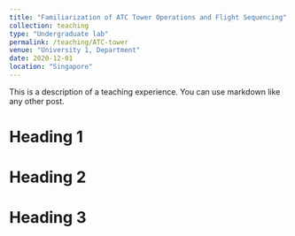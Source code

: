 ```yaml
---
title: "Familiarization of ATC Tower Operations and Flight Sequencing"
collection: teaching
type: "Undergraduate lab"
permalink: /teaching/ATC-tower
venue: "University 1, Department"
date: 2020-12-01
location: "Singapore"
---
```


This is a description of a teaching experience. You can use markdown like any other post.

Heading 1
======

Heading 2
======

Heading 3
======
